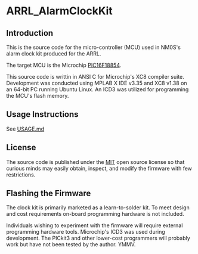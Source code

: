 # ARRL_AlarmClockKit

## Introduction
This is the source code for the micro-controller (MCU) used in NM0S's alarm clock kit produced for the ARRL.  

The target MCU is the Microchip [PIC16F18854](http://www.microchip.com/wwwproducts/en/PIC16F18854).

This source code is writtin in ANSI C for Microchip's XC8 compiler suite.  
Development was conducted using MPLAB X IDE v3.35 and XC8 v1.38 on an 64-bit PC running Ubuntu Linux.  An ICD3 was utilized for programming the MCU's flash memory.

## Usage Instructions
See [USAGE.md](USAGE.md)

## License
The source code is published under the [MIT](https://opensource.org/licenses/MIT) open source license so that curious minds may easily obtain, inspect, and modify the firmware with few restrictions.

## Flashing the Firmware
The clock kit is primarily marketed as a learn-to-solder kit. To meet design and cost requirements on-board programming hardware is not included.

Individuals wishing to experiment with the firmware will require external programming hardware tools. Microchip's ICD3 was used during development. The PICkit3 and other lower-cost programmers will probably work but have not been tested by the author. YMMV.
